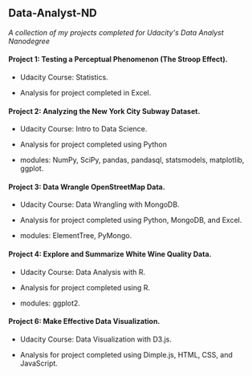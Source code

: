 ## Data-Analyst-ND
*A collection of my projects completed for Udacity's Data Analyst Nanodegree*

#### Project 1: Testing a Perceptual Phenomenon (The Stroop Effect).

* Udacity Course: Statistics.

* Analysis for project completed in Excel.

#### Project 2: Analyzing the New York City Subway Dataset.

* Udacity Course: Intro to Data Science.

* Analysis for project completed using Python

* modules: NumPy, SciPy, pandas, pandasql, statsmodels, matplotlib, ggplot.

#### Project 3: Data Wrangle OpenStreetMap Data.

* Udacity Course: Data Wrangling with MongoDB.

* Analysis for project completed using Python, MongoDB, and Excel.

* modules: ElementTree, PyMongo.

#### Project 4: Explore and Summarize White Wine Quality Data.

* Udacity Course: Data Analysis with R.

* Analysis for project completed using R.

* modules: ggplot2.

#### Project 6: Make Effective Data Visualization.

* Udacity Course: Data Visualization with D3.js.

* Analysis for project completed using Dimple.js, HTML, CSS, and JavaScript.
